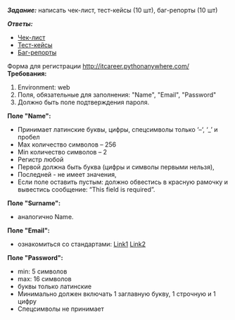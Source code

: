 _**Задание:**_ написать чек-лист, тест-кейсы (10 шт), баг-репорты (10 шт)

_**Ответы:**_

- [Чек-лист](https://docs.google.com/spreadsheets/d/1JqJy-Op6X_ycz2aTGmpEgXe4OWvt3T2T5-BdnYqisII/edit?gid=0#gid=0)
- [Тест-кейсы](https://docs.google.com/spreadsheets/d/1JqJy-Op6X_ycz2aTGmpEgXe4OWvt3T2T5-BdnYqisII/edit?gid=298107433#gid=298107433)
- [Баг-репорты](https://docs.google.com/spreadsheets/d/1JqJy-Op6X_ycz2aTGmpEgXe4OWvt3T2T5-BdnYqisII/edit?gid=1281624137#gid=1281624137)  


Форма для регистрации http://itcareer.pythonanywhere.com/
**Требования:**
1. Environment: web 
2. Поля, обязательные для заполнения: "Name", "Email", "Password"
3. Должно быть поле подтверждения пароля. 

**Поле "Name":** 
- Принимает латинские буквы, цифры, спецсимволы только ‘–‘, ‘_’ и пробел 
- Max количество символов – 256
- Min количество символов – 2
- Регистр любой 
- Первой должна быть буква (цифры и символы первыми нельзя), 
- Последней - не имеет значения, 
- Если поле оставить пустым: должно обвестись в красную рамочку и вывестись сообщение: “This field is required”. 
 
**Поле "Surname":** 
- аналогично Name. 
 
**Поле "Email":**
- ознакомиться со стандартами: [Link1](https://tools.ietf.org/html/rfc3696#page-5) [Link2](https://tools.ietf.org/html/rfc2822#section-3.4.1)  
 
**Поле "Password":** 
- min: 5 символов
- max: 16 символов
- буквы только латинские 
- Минимально должен включать 1 заглавную букву, 1 строчную и 1 цифру
- Спецсимволы не принимает



